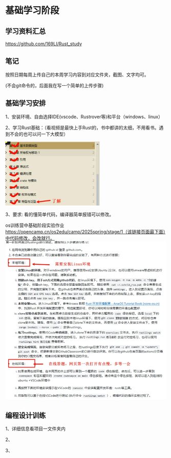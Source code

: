 # 基础学习阶段

## 学习资料汇总

<https://github.com/169LI/Rust_study>

## 笔记

按照日期每周上传自己的本周学习内容到对应文件夹，截图、文字均可。

(不会git命令的，后面我在写一个简单的上传步骤)

## 基础学习安排

1、安装环境、自由选择IDE(vscode、Rustrover等)和平台（windows、linux）

2、学习Rust基础：（看视频是最快上手Rust的，书中都讲的太细，不用看书。遇到不会的也可以问一下大模型）

![alt text](./imageall/readme/image1.png)

3、要求: 看的懂简单代码，编译器简单报错可以修改。

os训练营中基础阶段实验作业<https://opencamp.cn/os2edu/camp/2025spring/stage/1（该链接页面最下面）中代码修改，会改就行。>
![alt text](./imageall/readme/image2.png)

## 编程设计训练

1、详细信息看项目一文件夹内

2、

3、
